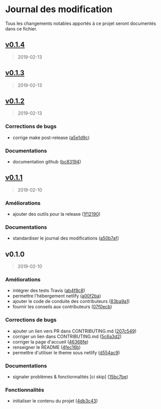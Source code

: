 # Journal des modification
 
Tous les changements notables apportés à ce projet seront documentés dans ce fichier.

<a name="v0.1.4"></a>
## [v0.1.4](https://github.com/deild/photography-gear/compare/v0.1.3...v0.1.4)
 
> 2019-02-13


<a name="v0.1.3"></a>
## [v0.1.3](https://github.com/deild/photography-gear/compare/v0.1.2...v0.1.3)
 
> 2019-02-13


<a name="v0.1.2"></a>
## [v0.1.2](https://github.com/deild/photography-gear/compare/v0.1.1...v0.1.2)
 
> 2019-02-13

### Corrections de bugs
 
* corrige make post-release ([a5e1d9c](https://github.com/deild/photography-gear/commit/a5e1d9c))

### Documentations
 
* documentation github ([bc83194](https://github.com/deild/photography-gear/commit/bc83194))


<a name="v0.1.1"></a>
## [v0.1.1](https://github.com/deild/photography-gear/compare/v0.1.0...v0.1.1)
 
> 2019-02-10

### Améliorations
 
* ajouter des outils pour la release ([1f12190](https://github.com/deild/photography-gear/commit/1f12190))

### Documentations
 
* standardiser le journal des modifications ([a50b7af](https://github.com/deild/photography-gear/commit/a50b7af))


<a name="v0.1.0"></a>
## v0.1.0
 
> 2019-02-10

### Améliorations
 
* intégrer des tests Travis ([ab4f8c8](https://github.com/deild/photography-gear/commit/ab4f8c8))
* permettre l'hébergement netlify ([a00f2ba](https://github.com/deild/photography-gear/commit/a00f2ba))
*  ajouter le code de conduite des contributeurs ([83ba9a1](https://github.com/deild/photography-gear/commit/83ba9a1))
* fournir les conseils aux contributeurs ([07f0ecb](https://github.com/deild/photography-gear/commit/07f0ecb))

### Corrections de bugs
 
* ajouter un lien vers PR dans CONTRIBUTING.md ([207c549](https://github.com/deild/photography-gear/commit/207c549))
* corriger un lien dans CONTRIBUTING.md ([5c6a3d2](https://github.com/deild/photography-gear/commit/5c6a3d2))
* corriger la page d'accueil ([46368fe](https://github.com/deild/photography-gear/commit/46368fe))
* renseigner le README ([4fec16b](https://github.com/deild/photography-gear/commit/4fec16b))
* permettre d'utiliser le theme sous netlify ([d554ac9](https://github.com/deild/photography-gear/commit/d554ac9))

### Documentations
 
* signaler problèmes & fonctionnalités [ci skip] ([15bc7be](https://github.com/deild/photography-gear/commit/15bc7be))

### Fonctionnalités
 
* initialiser le contenu du projet ([4db3c43](https://github.com/deild/photography-gear/commit/4db3c43))


